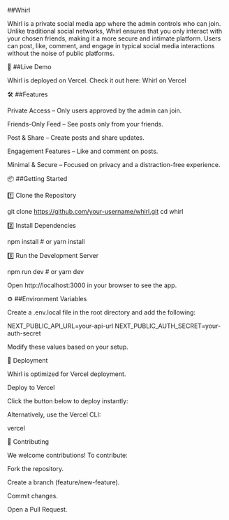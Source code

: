 ##Whirl

Whirl is a private social media app where the admin controls who can join. Unlike traditional social networks, Whirl ensures that you only interact with your chosen friends, making it a more secure and intimate platform. Users can post, like, comment, and engage in typical social media interactions without the noise of public platforms.

🚀 ##Live Demo

Whirl is deployed on Vercel. Check it out here: Whirl on Vercel

🛠 ##Features

Private Access – Only users approved by the admin can join.

Friends-Only Feed – See posts only from your friends.

Post & Share – Create posts and share updates.

Engagement Features – Like and comment on posts.

Minimal & Secure – Focused on privacy and a distraction-free experience.

📦 ##Getting Started

1️⃣ Clone the Repository

git clone https://github.com/your-username/whirl.git
cd whirl

2️⃣ Install Dependencies

npm install  # or yarn install

3️⃣ Run the Development Server

npm run dev  # or yarn dev

Open http://localhost:3000 in your browser to see the app.

⚙️ ##Environment Variables

Create a .env.local file in the root directory and add the following:

NEXT_PUBLIC_API_URL=your-api-url
NEXT_PUBLIC_AUTH_SECRET=your-auth-secret

Modify these values based on your setup.

🚀 Deployment

Whirl is optimized for Vercel deployment.

Deploy to Vercel

Click the button below to deploy instantly:



Alternatively, use the Vercel CLI:

vercel

🤝 Contributing

We welcome contributions! To contribute:

Fork the repository.

Create a branch (feature/new-feature).

Commit changes.

Open a Pull Request.
